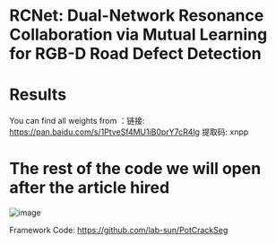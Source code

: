 # RCNet: Dual-Network Resonance Collaboration via Mutual Learning for RGB-D Road Defect Detection


# Results
You can find all weights from ：链接: https://pan.baidu.com/s/1PtveSf4MU1iB0prY7cR4lg 提取码: xnpp
# The rest of the code we will open after the article hired
![image](https://github.com/user-attachments/assets/4b6a446e-5960-4c69-85cc-33db1b6123ce)

Framework Code: https://github.com/lab-sun/PotCrackSeg
